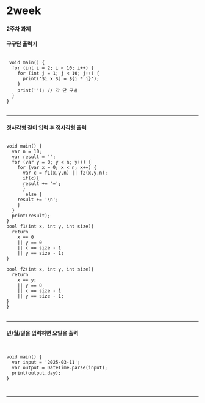 # 2week

#### 2주차 과제

#### 구구단 출력기
<pre>
<code>
 void main() {
  for (int i = 2; i < 10; i++) {
    for (int j = 1; j < 10; j++) {
      print('$i x $j = ${i * j}');
    }
    print(''); // 각 단 구별
  }
}   
</code>
</pre>

<hr></hr>

#### 정사각형 길이 입력 후 정사각형 출력

<pre>
<code>
void main() {
  var n = 10;
  var result = '';
  for (var y = 0; y < n; y++) {
    for (var x = 0; x < n; x++) {
      var c = f1(x,y,n) || f2(x,y,n);
      if(c){
      result += '=';
      }
       else {
    result += '\n';
    }
  }
  print(result);
}
bool f1(int x, int y, int size){
  return 
    x == 0 
    || y == 0 
    || x == size - 1
    || y == size - 1;
}

bool f2(int x, int y, int size){
  return 
    x == y; 
    || y == 0 
    || x == size - 1
    || y == size - 1;
}
}
</code>
</pre>

<hr></hr>

#### 년/월/일을 입력하면 요일을 출력

<pre>
<code>

void main() {
  var input = '2025-03-11';
  var output = DateTime.parse(input);
  print(output.day);
}

 <hr></hr>
 
</code>
</pre>

